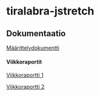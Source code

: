 # tiralabra-jstretch

## Dokumentaatio

[Määrittelydokumentti](https://github.com/glinoen/tiralabra-jstretch/blob/master/dokumentaatio/maarittelydokumentti.md)

#### Viikkoraportit

[Viikkoraportti 1](https://github.com/glinoen/tiralabra-jstretch/blob/master/dokumentaatio/viikkoraportti1.md)

[Viikkoraportti 2](https://github.com/glinoen/tiralabra-jstretch/blob/master/dokumentaatio/viikkoraportti2.md) 


